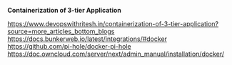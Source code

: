 **Containerization of 3-tier Application**

https://www.devopswithritesh.in/containerization-of-3-tier-application?source=more_articles_bottom_blogs
https://docs.bunkerweb.io/latest/integrations/#docker \
https://github.com/pi-hole/docker-pi-hole \
https://doc.owncloud.com/server/next/admin_manual/installation/docker/
